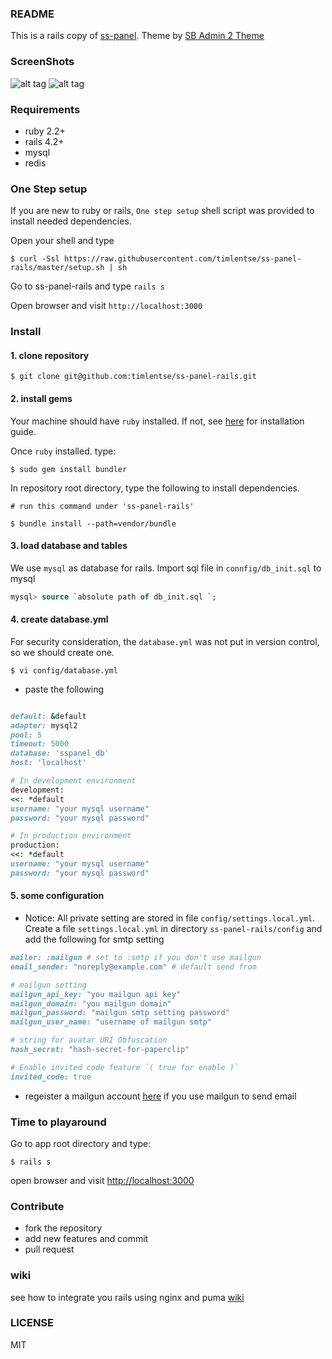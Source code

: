 ### README
This is a rails copy of [ss-panel](https://github.com/orvice/ss-panel). Theme by [SB Admin 2 Theme](http://startbootstrap.com/template-overviews/sb-admin-2/)

### ScreenShots
![alt tag](https://raw.githubusercontent.com/timlentse/ss-panel-rails/master/public/home.png)
![alt tag](https://raw.githubusercontent.com/timlentse/ss-panel-rails/master/public/index.png)
### Requirements
* ruby 2.2+
* rails 4.2+
* mysql
* redis

### One Step setup

If you are new to ruby or rails, `One step setup` shell script was provided to install needed dependencies.

Open your shell and type

```shell
$ curl -Ssl https://raw.githubusercontent.com/timlentse/ss-panel-rails/master/setup.sh | sh
```
Go to ss-panel-rails and type `rails s`

Open browser and visit `http://localhost:3000`

### Install

#### 1. clone repository

```shell
$ git clone git@github.com:timlentse/ss-panel-rails.git
```
#### 2. install gems

Your machine should have `ruby` installed. If not, see [here](https://www.ruby-lang.org/en/) for installation guide.

Once `ruby` installed. type:

```shell
$ sudo gem install bundler
```

In repository root directory, type the following to install dependencies.

```shell
# run this command under 'ss-panel-rails'

$ bundle install --path=vendor/bundle
```

#### 3. load database and tables
We use `mysql` as database for rails. Import sql file in `connfig/db_init.sql`  to mysql

```sql
mysql> source `absolute path of db_init.sql `;
```

#### 4. create database.yml

For security consideration, the `database.yml` was not put in version control, so we should create one.

```shell
$ vi config/database.yml
```

* paste the following

```ruby

default: &default
adapter: mysql2
pool: 5
timeout: 5000
database: 'sspanel_db'
host: 'localhost'

# In development environment
development:
<<: *default
username: "your mysql username"
password: "your mysql password"

# In production environment
production:
<<: *default
username: "your mysql username"
password: "your mysql password"
```

#### 5. some configuration
* Notice: 
All private setting are stored in file `config/settings.local.yml`. Create a file `settings.local.yml` in directory `ss-panel-rails/config` and add the following for smtp setting
```ruby
mailer: :mailgun # set to :smtp if you don't use mailgun
email_sender: "noreply@example.com" # default send from

# mailgun setting
mailgun_api_key: "you mailgun api key"
mailgun_domain: "you mailgun domain"
mailgun_password: "mailgun smtp setting password"
mailgun_user_name: "username of mailgun smtp"

# string for avatar URI Obfuscation
hash_secret: "hash-secret-for-paperclip"

# Enable invited code feature `( true for enable )`
invited_code: true
```
* regeister a mailgun account [here](http://www.mailgun.com) if you use mailgun to send email

### Time to playaround
Go to app root directory and type:
```shell
$ rails s
```
open browser and visit [http://localhost:3000](http://localhost:3000)

### Contribute

* fork the repository
* add new features and commit
* pull request

### wiki
see how to integrate you rails using nginx and puma [wiki](https://github.com/timlentse/ss-panel-rails/wiki)

### LICENSE
MIT
